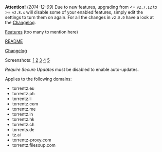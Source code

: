 **Attention!** (_2014-12-09_) Due to new features, upgrading from <= `v2.7.12` to >= `v2.8.x` will disable some of your enabled features, simply edit the settings to turn them on again. For all the changes in `v2.8.0` have a look at the [Changelog](https://github.com/elundmark/tz-aio-userscript/blob/master/Changelog.md).

[Features](https://github.com/elundmark/tz-aio-userscript#features) (too many to mention here)

[README](https://github.com/elundmark/tz-aio-userscript/blob/master/README.md)

[Changelog](https://github.com/elundmark/tz-aio-userscript/blob/master/Changelog.md)

Screenshots: [1](http://elundmark.se/_files/js/tz-aio/screenshots/tzaio_settings.jpg) [2](http://elundmark.se/_files/js/tz-aio/screenshots/tzaio_search_results.jpg) [3](http://elundmark.se/_files/js/tz-aio/screenshots/tzaio_single_page.jpg) [4](http://elundmark.se/_files/js/tz-aio/screenshots/tzaio_i_page.jpg) [5](http://elundmark.se/_files/js/tz-aio/screenshots/tzaio_episode_links.jpg)

_Require Secure Updates_ must be disabled to enable auto-updates.

Applies to the following domains:

  * torrentz.eu
  * torrentz.ph
  * torrentz.li
  * torrentz.com
  * torrentz.me
  * torrentz.in
  * torrentz.hk
  * torrentz.ch
  * torrents.de
  * tz.ai
  * torrentz-proxy.com
  * torrentz.filesoup.com
